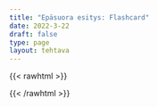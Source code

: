 ```yaml
---
title: "Epäsuora esitys: Flashcard"
date: 2022-3-22
draft: false
type: page
layout: tehtava
---
```


{{< rawhtml >}}
<link rel="stylesheet" type="text/css" href="/css/flashcard1.css"/>
<html>
 <body>
  <div id="cardArea"></div>
  <div id="lukumaara"></div>
  <div id="buttonArea" class="grid grid-cols-2"></div>
 </body>
</html>

<script> 
$(document).ready(function() {

  var currentQuestion = 0;
  var qbank = [
    ['"What will my parents think?" My wife wondered...", '"What will my parents think?" My wife wondered what her parents would think.'],
    ['"I don't like these pants" Jack told me...", '"I don't like these pants" Jack told me he didn't like the pants.'],
    ['"I can't wait any longer" She complained...", '"I can't wait any longer" She complained she couldn't wait any longer.'],
    ['"What can I do for you?" The waiter asked Timothy...", '"What can I do for you?" The waiter asked Timothy what she could do for him.'],
    ['"If Tim is short for Timothy, is Jim short for Jimothy?" Bob asked us...", '"If Tim is short for Timothy, is Jim short for Jimothy?" Bob asked us that if Tim was short for Timothy, was Jim short for Jimothy?'],
    ['"Do you know Batman's real name?" Commissioner Gordon asked us...", '"Do you know Batman's real name?" Commissioner Gordon asked us if we knew Batrmans' real name.'],
    ['"Leave your coats here." The waiter asked us....', '"Leave your coats here." The waiter asked us to leave our coats there.'],
    ['"Don't stop me now" Freddie ordered me...', '"Don't stop me now" Freddie ordered me not to stop him now.'],
    ['"Never come here again!" She told me...., '"Never come here again!" She told me never to come there again.'],
    ['"You are being ridiculous!" Emma told me....', '"You are being ridiculous!" Emma told me I was being ridiculous.'],
  ];

  beginActivity();

  function beginActivity() {
    $("#cardArea").empty();
    $("#cardArea").append('<div id="card1" class="card">' + qbank[currentQuestion][0] + '</div>');
    $("#card1").css("background-color", "#1F2937");
    $("#lukumaara").empty();
    var korttia = document.createElement('div')
    	korttia.innerHTML = currentQuestion + 1 + " / " + qbank.length;
    	document.getElementById('lukumaara').appendChild(korttia);
   }   
      
    $("#cardArea").on("click", function() {
        var parentDiv = document.getElementById("cardArea");
        var childDiv = document.getElementById("card1");
        if (parentDiv.contains(childDiv)) {
        $("#cardArea").empty()
        $("#cardArea").append('<div id="card2" class="card">' + qbank[currentQuestion][1] + '</div>')
        $("#card2").css("background-color", "#00473c")
      	} else {
        $("#cardArea").empty()
        $("#cardArea").append('<div id="card1" class="card">' + qbank[currentQuestion][0] + '</div>')
        $("#card1").css("background-color", "#1F2937")
      }
      })

    $("#buttonArea").empty();
    $("#buttonArea").append('<div id="prevButton">Edellinen</div>');
    $("#prevButton").on("click", function() {
      if (currentQuestion > 0) {
        currentQuestion--;
        beginActivity();
      }
    })
    $("#buttonArea").append('<div id="nextButton">Seuraava</div>');
    $("#nextButton").on("click", function() {
      if (currentQuestion < qbank.length - 1) {
        currentQuestion++;
        beginActivity();
      }
    }); //click function
  } //beginactivity
);
</script>

{{< /rawhtml >}}